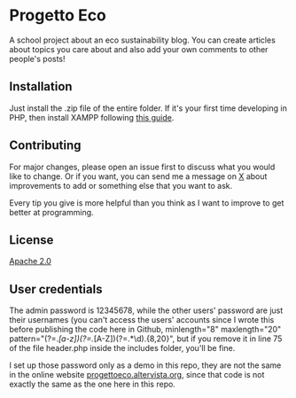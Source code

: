 # Progetto Eco

A school project about an eco sustainability blog. You can create articles about topics you care about and also add your own comments to other people's posts!

## Installation

Just install the .zip file of the entire folder. If it's your first time developing in PHP, then install XAMPP following [this guide](https://www.freecodecamp.org/news/how-to-get-started-with-php/#what-is-xampp).

## Contributing

For major changes, please open an issue first
to discuss what you would like to change. Or if you want, you can send me a message on [X](https://x.com/giova2217) about improvements to add or something else that you want to ask.

Every tip you give is more helpful than you think as I want to improve to get better at programming.

## License

[Apache 2.0](https://choosealicense.com/licenses/apache-2.0/)

## User credentials

The admin password is 12345678, while the other users' password are just their usernames (you can't access the users' accounts since I wrote this before publishing the code here in Github, minlength="8" maxlength="20" pattern="(?=.*[a-z])(?=.*[A-Z])(?=.*\d).{8,20}", but if you remove it in line 75 of the file header.php inside the includes folder, you'll be fine.

I set up those password only as a demo in this repo, they are not the same in the online website [progettoeco.altervista.org](progettoeco.altervista.org), since that code is not exactly the same as the one here in this repo.
